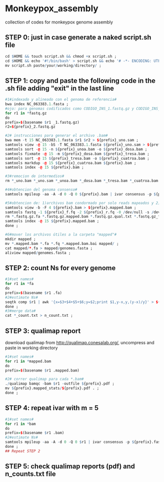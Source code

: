 # Monkeypox_assembly
collection of codes for monkeypox genome assembly

## STEP 0: just in case generate a naked script.sh file
```r
cd $HOME && touch script.sh && chmod +x script.sh ;
cd $HOME && echo '#!/bin/bash' > script.sh && echo '# -*- ENCODING: UTF-8 -*-' >> script.sh ;
mv script.sh paste/your/working/directory/ ;
```

## STEP 1: copy and paste the following code in the .sh file adding "exit" in the last line
```r
#1#indexado y alineado con el genoma de referencia#
bwa index NC_063383.1.fasta ; 
#ojo: para genomas codificados como CODIGO_INS_1.fastq.gz y CODIGO_INS_2.fastq.gz#
for r1 in *fastq.gz
do
prefix=$(basename $r1 _1.fastq.gz)
r2=${prefix}_2.fastq.gz

#2# instrucciones para generar el archivo .bam#
bwa mem -t 15 NC_063383.1.fasta $r1 $r2 > ${prefix}_uno.sam ;
samtools view -@ 15 -bS -T NC_063383.1.fasta ${prefix}_uno.sam > ${prefix}_unoa.bam ;
samtools sort -@ 15 -n ${prefix}_unoa.bam -o ${prefix}_dosa.bam ;
samtools fixmate -@ 15 -m ${prefix}_dosa.bam ${prefix}_tresa.bam ;
samtools sort -@ 15 ${prefix}_tresa.bam -o ${prefix}_cuatroa.bam ;
samtools markdup -@ 15 ${prefix}_cuatroa.bam ${prefix}.bam ;
samtools index -@ 15 ${prefix}.bam ;

#3#remocion de intermedios#
rm *_uno.bam *_uno.sam *_unoa.bam *_dosa.bam *_tresa.bam *_cuatroa.bam ;

#4#obtencion del genoma consenso#
samtools mpileup -aa -A -d 0 -Q 0 ${prefix}.bam | ivar consensus -p ${prefix}.fasta -q 25 -t 0.6 -m 10 ; 

#5#obtencion de: 1)archivos bam condormado por solo reads mapeados y 2) fastq files "f" y "r" de estos reads mapeadoa#
samtools view -b -F 4 ${prefix}.bam > ${prefix}.mapped.bam ; 
samtools fastq -1 ${prefix}_f.fq -2 ${prefix}_r.fq -0 /dev/null -s /dev/null -n ${prefix}.mapped.bam ; 
rm *.fastq.gz.fa *.fastq.gz.mapped.bam *.fastq.gz.qual.txt *.fastq.gz_f.fq *.fastq.gz_r.fq ;
samtools index -@ 15 ${prefix}.mapped.bam ; 
done ;

#6#mover los archivos útiles a la carpeta "mapped"#
mkdir mapped ; 
mv *.mapped.bam *.fa *.fq *.mapped.bam.bai mapped/ ;
cat mapped/*.fa > mapped/genomes.fasta ; 
aliview mapped/genomes.fasta ;
```

## STEP 2: count Ns for every genome
```r
#1#set names#
for r1 in *fa
do
prefix=$(basename $r1 .fa)
#2#estimate Ns#
seqtk comp $r1 | awk '{x=$3+$4+$5+$6;y=$2;print $1,y-x,y,(y-x)/y}' > ${prefix}_count.txt ;
done ; 
#3#merge data#
cat *_count.txt > n_count.txt ;
```

## STEP 3: qualimap report
download qualimap from http://qualimap.conesalab.org/, uncompress and paste in working directory
```r
#1#set names#
for r1 in *mapped.bam
do
prefix=$(basename $r1 .mapped.bam)

#2# correr qualimap para cada *.bam#
./qualimap bamqc -bam $r1 -outfile ${prefix}.pdf ; 
mv ${prefix}.mapped_stats/${prefix}.pdf . ;
done ; 
```

## STEP 4: repeat ivar with m = 5
```r
#1#set names#
for r1 in *bam
do
prefix=$(basename $r1 .bam)
#2#estimate Ns#
samtools mpileup -aa -A -d 0 -Q 0 $r1 | ivar consensus -p ${prefix}.fasta -q 25 -t 0.6 -m 5 ;
done ; 
## Repeat STEP 2
```

## STEP 5: check qualimap reports (pdf) and n_counts.txt file

